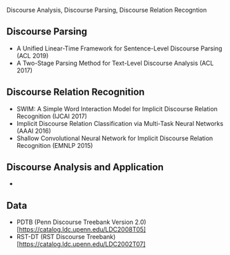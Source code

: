 Discourse Analysis, Discourse Parsing, Discourse Relation Recogntion

## Discourse Parsing
- A Unified Linear-Time Framework for Sentence-Level Discourse Parsing (ACL 2019)
- A Two-Stage Parsing Method for Text-Level Discourse Analysis (ACL 2017)

## Discourse Relation Recognition
- SWIM: A Simple Word Interaction Model for Implicit Discourse Relation Recognition (IJCAI 2017)
- Implicit Discourse Relation Classification via Multi-Task Neural Networks (AAAI 2016)
- Shallow Convolutional Neural Network for Implicit Discourse Relation Recognition (EMNLP 2015)

## Discourse Analysis and Application
-

## Data
- PDTB (Penn Discourse Treebank Version 2.0) [https://catalog.ldc.upenn.edu/LDC2008T05]
- RST-DT (RST Discourse Treebank) [https://catalog.ldc.upenn.edu/LDC2002T07]
